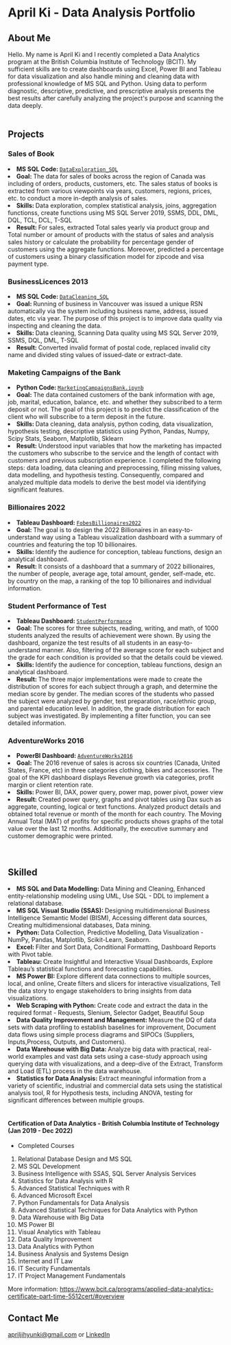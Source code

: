 # April Ki - Data Analysis Portfolio

## About Me
Hello. My name is April Ki and I recently completed a Data Analytics program at the British Columbia Institute of Technology (BCIT). 
My sufficient skills are to create dashboards using Excel, Power BI and Tableau for data visualization and also handle mining and cleaning data with professional knowledge of MS SQL and Python. Using data to perform diagnostic, descriptive, predictive, and prescriptive analysis presents the best results after carefully analyzing the project's purpose and scanning the data deeply.
</br></br>

## Projects

### Sales of Book 
<li><strong>MS SQL Code: </strong><a href="https://github.com/AprilKi/DataAnalysisPortfolio/blob/main/DataExplorationSQL">
<code>DataExploration_SQL</code></a></li>
<li><strong>Goal: </strong> The data for sales of books across the region of Canada was including of orders, products, customers, etc. The sales status of books is extracted from various viewpoints via years, customers, regions, prices, etc. to conduct a more in-depth analysis of sales.</li>
<li><strong>Skills: </strong> Data exploration, complex statistical analysis, joins, aggregation functionss, create functions using MS SQL Server 2019, SSMS, DDL, DML, DQL, TCL, DCL, T-SQL</li>
<li><strong>Result: </strong> For sales, extracted Total sales yearly via product group and Total number or amount of products with the status of sales and analysis sales history or calculate the probability for percentage gender of customers using the aggregate functions. Moreover, predicted a percentage of customers using a binary classification model for zipcode and visa payment type.</li>


### BusinessLicences 2013
<li><strong>MS SQL Code: </strong><a href="https://github.com/AprilKi/DataAnalysisPortfolio/blob/main/DataCleaningSQL.sql">
<code>DataCleaning_SQL</code></a></li>
<li><strong>Goal: </strong> Running of business in Vancouver was issued a unique RSN automatically via the system including business name, address, issued dates, etc via year. The purpose of this project is to improve data quality via inspecting and cleaning the data.</li>
<li><strong>Skills: </strong> Data cleaning, Scanning Data quality using MS SQL Server 2019, SSMS, DQL, DML, T-SQL</li>
<li><strong>Result: </strong> Converted invalid format of postal code, replaced invalid city name and divided sting values of issued-date or extract-date.</li>


### Maketing Campaigns of the Bank 
<li><strong>Python Code: </strong><a href="https://github.com/AprilKi/Data_Analysis_Portfolio/blob/main/MarketingCampaignsBank.ipynb"><code>MarketingCampaignsBank.ipynb</code></a></li>
<li><strong>Goal: </strong>The data contained customers of the bank information with age, job, marital, education, balance, etc. and whether they subscribed to a term deposit or not. The goal of this project is to predict the classification of the client who will subscribe to a term deposit in the future.</li>
<li><strong>Skills: </strong> Data cleaning, data analysis, python coding, data visualization, hypothesis testing, descriptive statistics using Python, Pandas, Numpy, Scipy Stats, Seaborn, Matplotlib, Sklearn</li>
<li><strong>Result: </strong> Understood input variables that how the marketing has impacted the customers who subscribe to the service and the length of contact with customers and previous subscription experience. I completed the following steps: data loading, data cleaning and preprocessing, filling missing values, data modelling, and hypothesis testing. Consequently, compared and analyzed multiple data models to derive the best model via identifying significant features. </li>


### Billionaires 2022
<li><strong>Tableau Dashboard: </strong><a href="https://public.tableau.com/app/profile/jihyun.ki4896/viz/BILLIONAIRES2022/FobesBillionaires2022"><code>FobesBillionaires2022</code></a></li>
<li><strong>Goal: </strong> The goal is to design the 2022 Billionaires in an easy-to-understand way using a Tableau visualization dashboard with a summary of countries and featuring the top 10 billionaires.</li>
<li><strong>Skills: </strong> Identify the audience for conception, tableau functions, design an analytical dashboard.</li>
<li><strong>Result: </strong> It consists of a dashboard that a summary of 2022 billionaires, the number of people, average age, total amount, gender, self-made, etc. by country on the map, a ranking of the top 10 billionaires and individual information.</li>


### Student Performance of Test
<li><strong>Tableau Dashboard: </strong><a href="https://public.tableau.com/app/profile/jihyun.ki4896/viz/StudentPerfomance_16594734536610/Student"><code>StudentPerformance</code></a></li>
<li><strong>Goal: </strong>The scores for three subjects, reading, writing, and math, of 1000 students analyzed the results of achievement were shown. By using the dashboard, organize the test results of all students in an easy-to-understand manner. Also, filtering of the average score for each subject and the grade for each condition is provided so that the details could be viewed.</li>
<li><strong>Skills: </strong> Identify the audience for conception, tableau functions, design an analytical dashboard.</li>
<li><strong>Result: </strong> The three major implementations were made to create the distribution of scores for each subject through a graph, and determine the median score by gender. The median scores of the students who passed the subject were analyzed by gender, test preparation, race/ethnic group, and parental education level. In addition, the grade distribution for each subject was investigated. By implementing a filter function, you can see detailed information.</li>


### AdventureWorks 2016 
<li><strong>PowerBI Dashboard: </strong><a href="https://github.com/AprilKi/DataAnalysisPortfolio/blob/main/AdventureWorksPowerBI.pdf">
<code>AdventureWorks2016</code></a></li>
<li><strong>Goal: </strong> The 2016 revenue of sales is across six countries (Canada, United States, France, etc) in three categories clothing, bikes and accessories. The goal of the KPI dashboard displays Revenue growth via categories, profit margin or client retention rate.</li>
<li><strong>Skills: </strong> Power BI, DAX, power query, power map, power pivot, power view</li>
<li><strong>Result: </strong> Created power query, graphs and pivot tables using Dax such as aggregate, counting, logical or text functions. Analyzed product details and obtained total revenue or month of the month for each country. The Moving Annual Total (MAT) of profits for specific products shows graphs of the total value over the last 12 months. Additionally, the executive summary and customer demographic were printed.</li>
</br></br>


## Skilled
<li><strong>MS SQL and Data Modelling: </strong> Data Mining and Cleaning, Enhanced entity-relationship modeling using UML, Use SQL - DDL to implement a relational database. </li>
<li><strong>MS SQL Visual Studio (SSAS): </strong> Designing multidimensional Business Intelligence Semantic Model (BISM), Accessing different data sources, Creating multidimensional databases, Data mining.</li>
<li><strong>Python: </strong> Data Collection, Predictive Modelling, Data Visualization - NumPy, Pandas, Matplotlib, Scikit-Learn, Seaborn.</li>
<li><strong>Excel: </strong> Filter and Sort Data, Conditional Formatting, Dashboard Reports with Pivot table.</li> 
<li><strong>Tableau: </strong> Create Insightful and Interactive Visual Dashboards, Explore Tableau’s statistical functions and forecasting capabilities.</li>
<li><strong>MS Power BI: </strong> Explore different data connections to multiple sources, local, and online, Create filters and slicers for interactive visualizations, Tell the data story to engage stakeholders to bring insights from data visualizations.</li>
<li><strong>Web Scraping with Python: </strong>  Create code and extract the data in the required format - Requests, Slenium, Selector Gadget, Beautiful Soup</li>
<li><strong>Data Quality Improvement and Management: </strong> Measure the DQ of data sets with data profiling to establish baselines for improvement, Document data flows using simple process diagrams and SIPOCs (Suppliers, Inputs,Process, Outputs, and Customers). </li>
<li><strong>Data Warehouse with Big Data: </strong>Analyze big data with practical, real-world examples and vast data sets using a case-study approach using querying data with visualizations, and a deep-dive of the Extract, Transform and Load (ETL) process in the data warehouse.</li>
<li><strong>Statistics for Data Analysis: </strong> Extract meaningful information from a variety of scientific, industrial and commercial data sets using the statistical analysis tool, R for Hypothesis tests, including ANOVA, testing for significant differences between multiple groups.</li>



</br> 
 
#### Certification of Data Analytics - British Columbia Institute of Technology (Jan 2019 - Dec 2022)

- Completed Courses
1. Relational Database Design and MS SQL
2. MS SQL Development
3. Business Intelligence with SSAS, SQL Server Analysis Services
4. Statistics for Data Analysis with R
5. Advanced Statistical Techniques with R
6. Advanced Microsoft Excel
7. Python Fundamentals for Data Analysis
8. Advanced Statistical Techniques for Data Analytics with Python
9. Data Warehouse with Big Data
10. MS Power BI
11. Visual Analytics with Tableau
12. Data Quality Improvement
13. Data Analytics with Python
14. Business Analysis and Systems Design
15. Internet and IT Law
16. IT Security Fundamentals
17. IT Project Management Fundamentals

More information: https://www.bcit.ca/programs/applied-data-analytics-certificate-part-time-5512cert/#overview

## Contact Me
apriljihyunki@gmail.com or <a href="https://www.linkedin.com/in/april-ki-a01277138">LinkedIn</a>

